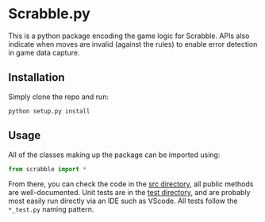 # Scrabble.py
This is a python package encoding the game logic for Scrabble. APIs also indicate when moves are invalid (against the rules) to enable error detection in game data capture.

## Installation
Simply clone the repo and run:
```
python setup.py install
```

## Usage
All of the classes making up the package can be imported using:
```python
from scrabble import *
```

From there, you can check the code in the [src directory](scrabble/src), all public methods are well-documented. Unit tests are in the [test directory](scrabble/tests), and are probably most easily run directly via an IDE such as VScode. All tests follow the `*_test.py` naming pattern.
